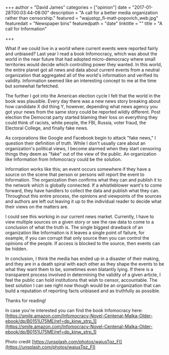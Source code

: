 +++
author = "David James"
categories = ["opinion"]
date = "2017-01-28T00:03:44-08:00"
description = "A call for a better media organization rather than censorship."
featured = "wajustqz_fi-matt-popovich_web.jpg"
featuredalt = "Newspaper bins"
featuredpath = "date"
linktitle = ""
title = "A call for Information"

+++

What if we could live in a world where current events were reported fairly and unbiased?  Last year I read a book Infomocracy, which was about the world in the near future that had adopted micro-democracy where small territories would decide which controlling power they wanted.   In this world, the entire planet got all news and data about current events from a neutral organization that aggregated all of the world's information and verified its validity.  Information seemed like an interesting concept to me at the time but somewhat farfetched.

The further I got into the American election cycle I felt that the world in the book was plausible.  Every day there was a new news story breaking about how candidate X did thing Y, however, depending what news agency you got your news from the same story could be reported wildly different.  Post election the Democrat party started blaming their loss on everything they could think of racists, white people, the FBI, Russia, voter fraud, the Electoral College, and finally fake news.  

As corporations like Google and Facebook begin to attack "fake news," I question their definition of truth. While I don't usually care about an organization's political views, I become alarmed when they start censoring things they deem as "fake" out of the view of the public.  An organization like Information from Infomocracy could be the solution.

Information works like this; an event occurs somewhere if they have a source on the scene that person or persons will report the event to Information.  The organization then confirms what they can and publish it to the network which is globally connected.  If a whistleblower want's to come forward, they have handlers to collect the data and publish what they can.  Throughout this entire process, the opinions and viewpoints of the sources and authors are left out leaving it up to the individual reader to decide what their views on the matters are.

I could see this working in our current news market.  Currently, I have to view multiple sources on a given story or see the raw data to come to a conclusion of what the truth is.  The single biggest drawback of an organization like Information is it leaves a single point of failure, for example, if you can corrupt that only source then you can control the opinions of the people.  If access is blocked to the source, then events can be hidden.

In conclusion, I think the media has ended up in a disaster of their making, and they are in a death spiral with each other as they shape the events to be what they want them to be, sometimes even blatantly lying.  If there is a transparent process involved in determining the validity of a given article, I feel the public can hold institutions that wish to censor, accountable.  The best solution I can see right now though would be an organization that can build a reputation of reporting facts unbiased and as truthfully as possible.

Thanks for reading! 

In case you're interested you can find the book Infomocracy here: [https://smile.amazon.com/Infomocracy-Novel-Centenal-Malka-Older-ebook/dp/B0151U75ME/ref=dp_kinw_strp_1](https://smile.amazon.com/Infomocracy-Novel-Centenal-Malka-Older-ebook/dp/B0151U75ME/ref=dp_kinw_strp_1)

Photo credit [https://unsplash.com/photos/wajusTqz_FI](https://unsplash.com/photos/wajusTqz_FI)